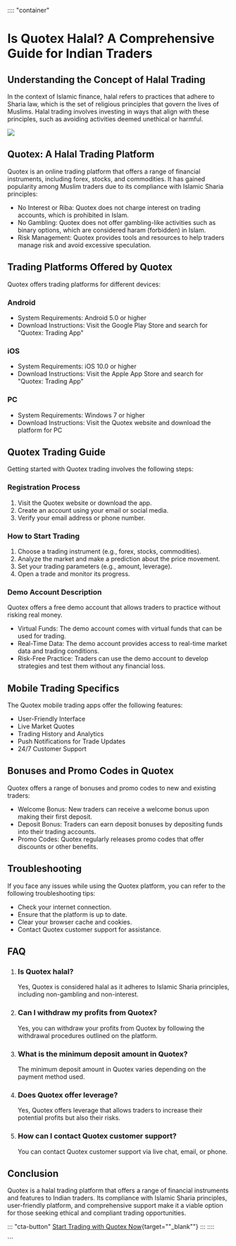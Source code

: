 :::: \"container\"
# Is Quotex Halal? A Comprehensive Guide for Indian Traders

## Understanding the Concept of Halal Trading

In the context of Islamic finance, halal refers to practices that adhere
to Sharia law, which is the set of religious principles that govern the
lives of Muslims. Halal trading involves investing in ways that align
with these principles, such as avoiding activities deemed unethical or
harmful.

[![](https://static.quotex.io/files/4_en/300_250.jpg)](https://traff.sbs/brokerqxlid)

## Quotex: A Halal Trading Platform

Quotex is an online trading platform that offers a range of financial
instruments, including forex, stocks, and commodities. It has gained
popularity among Muslim traders due to its compliance with Islamic
Sharia principles:

-   No Interest or Riba: Quotex does not charge interest on trading
    accounts, which is prohibited in Islam.
-   No Gambling: Quotex does not offer gambling-like activities such as
    binary options, which are considered haram (forbidden) in Islam.
-   Risk Management: Quotex provides tools and resources to help traders
    manage risk and avoid excessive speculation.

## Trading Platforms Offered by Quotex

Quotex offers trading platforms for different devices:

### Android

-   System Requirements: Android 5.0 or higher
-   Download Instructions: Visit the Google Play Store and search for
    "Quotex: Trading App"

### iOS

-   System Requirements: iOS 10.0 or higher
-   Download Instructions: Visit the Apple App Store and search for
    "Quotex: Trading App"

### PC

-   System Requirements: Windows 7 or higher
-   Download Instructions: Visit the Quotex website and download the
    platform for PC

## Quotex Trading Guide

Getting started with Quotex trading involves the following steps:

### Registration Process

1.  Visit the Quotex website or download the app.
2.  Create an account using your email or social media.
3.  Verify your email address or phone number.

### How to Start Trading

1.  Choose a trading instrument (e.g., forex, stocks, commodities).
2.  Analyze the market and make a prediction about the price movement.
3.  Set your trading parameters (e.g., amount, leverage).
4.  Open a trade and monitor its progress.

### Demo Account Description

Quotex offers a free demo account that allows traders to practice
without risking real money.

-   Virtual Funds: The demo account comes with virtual funds that can be
    used for trading.
-   Real-Time Data: The demo account provides access to real-time market
    data and trading conditions.
-   Risk-Free Practice: Traders can use the demo account to develop
    strategies and test them without any financial loss.

## Mobile Trading Specifics

The Quotex mobile trading apps offer the following features:

-   User-Friendly Interface
-   Live Market Quotes
-   Trading History and Analytics
-   Push Notifications for Trade Updates
-   24/7 Customer Support

## Bonuses and Promo Codes in Quotex

Quotex offers a range of bonuses and promo codes to new and existing
traders:

-   Welcome Bonus: New traders can receive a welcome bonus upon making
    their first deposit.
-   Deposit Bonus: Traders can earn deposit bonuses by depositing funds
    into their trading accounts.
-   Promo Codes: Quotex regularly releases promo codes that offer
    discounts or other benefits.

## Troubleshooting

If you face any issues while using the Quotex platform, you can refer to
the following troubleshooting tips:

-   Check your internet connection.
-   Ensure that the platform is up to date.
-   Clear your browser cache and cookies.
-   Contact Quotex customer support for assistance.

## FAQ

1.  ### Is Quotex halal?

    Yes, Quotex is considered halal as it adheres to Islamic Sharia
    principles, including non-gambling and non-interest.

2.  ### Can I withdraw my profits from Quotex?

    Yes, you can withdraw your profits from Quotex by following the
    withdrawal procedures outlined on the platform.

3.  ### What is the minimum deposit amount in Quotex?

    The minimum deposit amount in Quotex varies depending on the payment
    method used.

4.  ### Does Quotex offer leverage?

    Yes, Quotex offers leverage that allows traders to increase their
    potential profits but also their risks.

5.  ### How can I contact Quotex customer support?

    You can contact Quotex customer support via live chat, email, or
    phone.

## Conclusion

Quotex is a halal trading platform that offers a range of financial
instruments and features to Indian traders. Its compliance with Islamic
Sharia principles, user-friendly platform, and comprehensive support
make it a viable option for those seeking ethical and compliant trading
opportunities.

::: \"cta-button\"
[Start Trading with Quotex
Now](\%22https://broker-qx.pro/sign-up/?lid=1102511\%22){target=""_blank""}
:::
::::

\`\`\`


